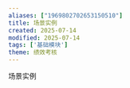```yaml
---
aliases: ["1969802702653150510"]
title: 场景实例
created: 2025-07-14
modified: 2025-07-14
tags: ['基础模块']
theme: 绩效考核
---
```


场景实例